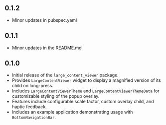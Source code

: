 ## 0.1.2

* Minor updates in pubspec.yaml

## 0.1.1

* Minor updates in the README.md

## 0.1.0

* Initial release of the `large_content_viewer` package.
* Provides `LargeContentViewer` widget to display a magnified version of its child on long-press.
* Includes `LargeContentViewerTheme` and `LargeContentViewerThemeData` for customizable styling of the popup overlay.
* Features include configurable scale factor, custom overlay child, and haptic feedback.
* Includes an example application demonstrating usage with `BottomNavigationBar`.
